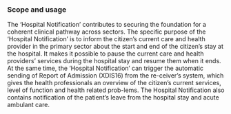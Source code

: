 ### Scope and usage
The ‘Hospital Notification’ contributes to securing the foundation for a coherent clinical pathway across sectors. The specific purpose of the ‘Hospital Notification’ is to inform the citizen’s current care and health provider in the primary sector about the start and end of the citizen’s stay at the hospital. It makes it possible to pause the current care and health providers’ services during the hospital stay and resume them when it ends. At the same time, the ‘Hospital Notification’ can trigger the automatic sending of Report of Admission (XDIS16) from the re-ceiver’s system, which gives the health professionals an overview of the citizen’s current services, level of function and health related prob-lems. The Hospital Notification also contains notification of the patient’s leave from the hospital stay and acute ambulant care.
